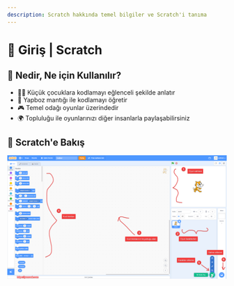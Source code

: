```yaml
---
description: Scratch hakkında temel bilgiler ve Scratch'i tanıma
---
```


# 🔰 Giriş \| Scratch

## 🎈 Nedir, Ne için Kullanılır?

* 👨‍💻 Küçük çocuklara kodlamayı eğlenceli şekilde anlatır
* 🧩 Yapboz mantığı ile kodlamayı öğretir
* 🎮 Temel odağı oyunlar üzerindedir
* 🌍 Topluluğu ile oyunlarınızı diğer insanlarla paylaşabilirsiniz

## 👀 Scratch'e Bakış

![](../../.gitbook/assets/image%20%2822%29.png)

